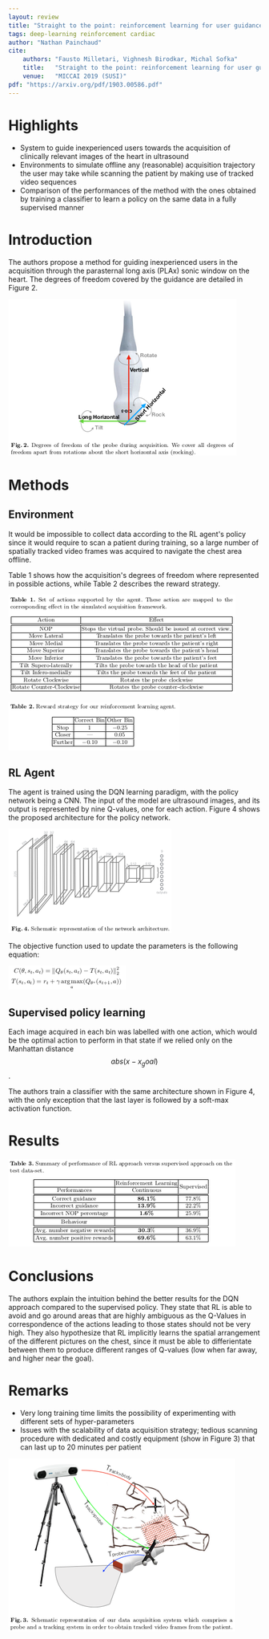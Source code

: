 ```yaml
---
layout: review
title: "Straight to the point: reinforcement learning for user guidance in ultrasound"
tags: deep-learning reinforcement cardiac
author: "Nathan Painchaud"
cite:
    authors: "Fausto Milletari, Vighnesh Birodkar, Michal Sofka"
    title:   "Straight to the point: reinforcement learning for user guidance in ultrasound"
    venue:   "MICCAI 2019 (SUSI)"
pdf: "https://arxiv.org/pdf/1903.00586.pdf"
---
```



# Highlights
- System to guide inexperienced users towards the acquisition of clinically relevant images of the heart in ultrasound
- Environments to simulate offline any (reasonable) acquisition trajectory the user may take while scanning the patient
  by making use of tracked video sequences
- Comparison of the performances of the method with the ones obtained by training a classifier to learn a policy on the
  same data in a fully supervised manner


# Introduction
The authors propose a method for guiding inexperienced users in the acquisition through the parasternal long axis (PLAx)
sonic window on the heart. The degrees of freedom covered by the guidance are detailed in Figure 2.

![](/article/images/StraightToThePoint/figure2.png)


# Methods

## Environment
It would be impossible to collect data according to the RL agent's policy since it would require to scan a patient
during training, so a large number of spatially tracked video frames was acquired to navigate the chest area offline.

Table 1 shows how the acquisition's degrees of freedom where represented in possible actions, while Table 2 describes
the reward strategy.

![](/article/images/StraightToThePoint/table1.png)

![](/article/images/StraightToThePoint/table2.png)

## RL Agent
The agent is trained using the DQN learning paradigm, with the policy network being a CNN. The input of the model are
ultrasound images, and its output is represented by nine Q-values, one for each action. Figure 4 shows the proposed
architecture for the policy network.

![](/article/images/StraightToThePoint/figure4.png)

The objective function used to update the parameters is the following equation:

![](/article/images/StraightToThePoint/equation1.png)

## Supervised policy learning
Each image acquired in each bin was labelled with one action, which would be the optimal action to perform in that
state if we relied only on the Manhattan distance $$abs(x − x_goal)$$.

The authors train a classifier with the same architecture shown in Figure 4, with the only exception that the last
layer is followed by a soft-max activation function.


# Results

![](/article/images/StraightToThePoint/table3.png)


# Conclusions
The authors explain the intuition behind the better results for the DQN approach compared to the supervised policy.
They state that RL is able to avoid and go around areas that are highly ambiguous as the Q-Values in correspondence of
the actions leading to those states should not be very high. They also hypothesize that RL implicitly learns the
spatial arrangement of the different pictures on the chest, since it must be able to differientate between them to
produce different ranges of Q-values (low when far away, and higher near the goal).


# Remarks
- Very long training time limits the possibility of experimenting with different sets of hyper-parameters
- Issues with the scalability of data acquisition strategy; tedious scanning procedure with dedicated and costly
  equipment (show in Figure 3) that can last up to 20 minutes per patient

![](/article/images/StraightToThePoint/figure3.png)

